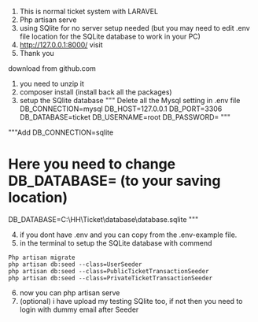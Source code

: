 1. This is normal ticket system with LARAVEL
2. Php artisan serve
3. using SQlite for no server setup needed (but you may need to edit .env file location for the SQLite database to work in your PC)
4. http://127.0.0.1:8000/ visit
5. Thank you

download from github.com

1. you need to unzip it
2. composer install (install back all the packages)
3. setup the SQlite database
   """ Delete all the Mysql setting in .env file
   DB_CONNECTION=mysql
   DB_HOST=127.0.0.1
   DB_PORT=3306
   DB_DATABASE=ticket
   DB_USERNAME=root
   DB_PASSWORD=
   """

"""Add
DB_CONNECTION=sqlite

# Here you need to change DB_DATABASE= (to your saving location)

DB_DATABASE=C:\HH\Ticket\database\database.sqlite
"""

4. if you dont have .env and you can copy from the .env-example file.
5. in the terminal to setup the SQLite database with commend

```
Php artisan migrate
php artisan db:seed --class=UserSeeder
php artisan db:seed --class=PublicTicketTransactionSeeder
php artisan db:seed --class=PrivateTicketTransactionSeeder

```

6. now you can php artisan serve
7. (optional) i have upload my testing SQlite too, if not then you need to login with dummy email after Seeder
